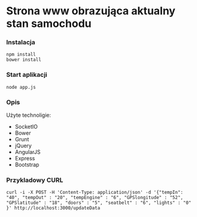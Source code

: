 # Strona www obrazująca aktualny stan samochodu

### Instalacja
~~~
npm install
bower install
~~~

### Start aplikacji
~~~
node app.js
~~~

### Opis
Użyte technoligie:
* SocketIO
* Bower
* Grunt
* jQuery
* AngularJS
* Express
* Bootstrap

### Przykladowy CURL
~~~
curl -i -X POST -H 'Content-Type: application/json' -d '{"tempIn": "40", "tempOut" : "20", "tempEngine" : "6", "GPSlongitude" : "52", "GPSlatitude" : "18", "doors" : "5", "seatbelt" : "6", "lights" : "0" }' http://localhost:3000/updateData
~~~